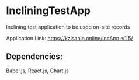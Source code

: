 # IncliningTestApp
Inclining test application to be used on-site records

Application Link:
https://kzlsahin.online/incApp-v1.5/

## Dependencies:
Babel.js, React.js, Chart.js
